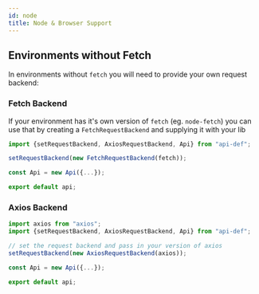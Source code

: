 ```yaml
---
id: node
title: Node & Browser Support
---
```


## Environments without Fetch

In environments without `fetch` you will need to provide your own request backend:

### Fetch Backend

If your environment has it's own version of `fetch` (eg. `node-fetch`) you can use that by creating a `FetchRequestBackend` and supplying it with your lib

```typescript {3} title="/api.ts"
import {setRequestBackend, AxiosRequestBackend, Api} from "api-def";

setRequestBackend(new FetchRequestBackend(fetch));

const Api = new Api({...});

export default api;
```

### Axios Backend

```typescript {4,5} title="/api.ts"
import axios from "axios";
import {setRequestBackend, AxiosRequestBackend, Api} from "api-def";

// set the request backend and pass in your version of axios
setRequestBackend(new AxiosRequestBackend(axios));

const Api = new Api({...});

export default api;
```

